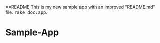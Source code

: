 ==README
This is my new sample app with an improved "README.md" file.
<tt>rake doc:app</tt>.
# Sample-App
